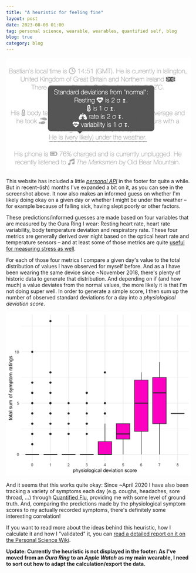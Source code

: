 ```yaml
---
title: "A heuristic for feeling fine"
layout: post
date: 2023-08-08 01:00
tag: personal science, wearable, wearables, quantified self, blog
blog: true
category: blog
---
```


[![](/assets/images/heuristic.jpeg)](/assets/images/heuristic.jpeg)

This website has included a little [*personal API*](a-personal-api/) in the footer for quite a while. But in recent-(ish) months I've expanded a bit on it, as you can see in the screenshot above. It now also makes an informed guess on whether I'm likely doing okay on a given day or whether I might be under the weather – for example because of falling sick, having slept poorly or other factors.

These predictions/informed guesses are made based on four variables that are measured by the Oura Ring I wear: Resting heart rate, heart rate variability, body temperature deviation and respiratory rate. These four metrics are generally derived over night based on the optical heart rate and temperature sensors – and at least some of those metrics are quite [useful for measuring stress as well](https://wiki.openhumans.org/wiki/Impact_of_work-related_stress). 

For each of those four metrics I compare a given day's value to the total distribution of values I have observed for myself before. And as a I have been wearing the same device since ~November 2018, there's plenty of historic data to generate that distribution. And depending on if (and how much) a value deviates from the normal values, the more likely it is that I'm not doing super well. In order to generate a simple score, I then sum up the number of observed standard deviations for a day into a _physiological deviation score_.

[![](/assets/images/heuristics-boxplot.png)](/assets/images/heuristics-boxplot.png)

And it seems that this works quite okay: Since ~April 2020 I have also been tracking a variety of symptoms each day (e.g. coughs, headaches, sore throad, …) through [Quantified Flu](https://quantifiedflu.org/), providing me with some level of ground truth. And, comparing the predictions made by the physiological symptom scores to my actually recorded symptoms, there's definitely some interesting correlation! 

If you want to read more about the ideas behind this heuristic, how I calculate it and how I "validated" it, you can [read a detailed report on it on the Personal Science Wiki](https://wiki.openhumans.org/wiki/A_heuristic_for_feeling_fine).

**Update: Currently the heuristic is not displayed in the footer: As I've moved from an _Oura Ring_ to an _Apple Watch_ as my main wearable, I need to sort out how to adapt the calculation/export the data.**